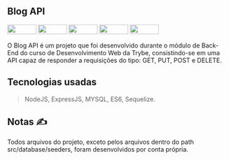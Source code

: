 ## Blog API

<img width="66px" height="22px" src="https://img.shields.io/badge/Node.js-43853D?style=for-the-badge&logo=node.js&logoColor=white" />
<img width="66px" height="22px" src="https://img.shields.io/badge/JavaScript-323330?style=for-the-badge&logo=javascript&logoColor=F7DF1E
" />
<img width="66px" height="22px" src="https://img.shields.io/badge/Express.js-404D59?style=for-the-badge" />
<img width="66px" height="22px" src="https://img.shields.io/badge/sequelize-323330?style=for-the-badge&logo=sequelize&logoColor=blue
" />
<img width="66px" height="22px" src="https://img.shields.io/badge/MySQL-00000F?style=for-the-badge&logo=mysql&logoColor=white
" />


O Blog API é um projeto que foi desenvolvido durante o módulo de Back-End do curso de Desenvolvimento Web da Trybe,
consistindo-se em uma API capaz de responder a requisições do tipo: GET, PUT, POST e DELETE.

## Tecnologias usadas
> NodeJS, ExpressJS, MYSQL, ES6, Sequelize.

## Notas ✍️
Todos arquivos do projeto, exceto pelos arquivos dentro do path src/database/seeders, foram desenvolvidos por conta própria.
